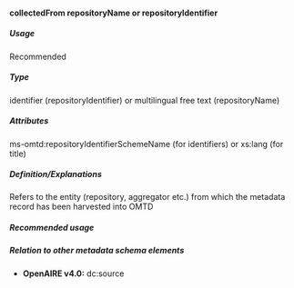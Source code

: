 #### collectedFrom repositoryName or repositoryIdentifier
##### Usage
Recommended
##### Type
identifier (repositoryIdentifier) or multilingual free text (repositoryName)
##### Attributes
ms-omtd:repositoryIdentifierSchemeName (for identifiers) or xs:lang (for title)
##### Definition/Explanations
Refers to the entity (repository, aggregator etc.) from which the metadata record has been harvested into OMTD
##### Recommended usage

##### Relation to other metadata schema elements
* **OpenAIRE v4.0:** dc:source
